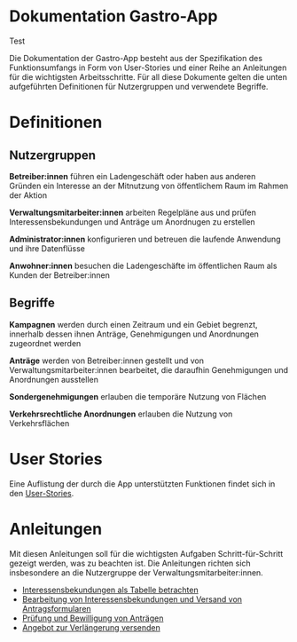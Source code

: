 # Dokumentation Gastro-App
Test

Die Dokumentation der Gastro-App besteht aus der Spezifikation des Funktionsumfangs in Form von User-Stories und einer Reihe an Anleitungen für die wichtigsten Arbeitsschritte. Für all diese Dokumente gelten die unten aufgeführten Definitionen für Nutzergruppen und verwendete Begriffe.

# Definitionen

## Nutzergruppen

**Betreiber:innen** führen ein Ladengeschäft oder haben aus anderen Gründen ein Interesse an der Mitnutzung von öffentlichem Raum im Rahmen der Aktion

**Verwaltungsmitarbeiter:innen** arbeiten Regelpläne aus und prüfen Interessensbekundungen und Anträge um Anordnugen zu erstellen

**Administrator:innen** konfigurieren und betreuen die laufende Anwendung und ihre Datenflüsse

**Anwohner:innen** besuchen die Ladengeschäfte im öffentlichen Raum als Kunden der Betreiber:innen

## Begriffe

**Kampagnen** werden durch einen Zeitraum und ein Gebiet begrenzt, innerhalb dessen ihnen Anträge, Genehmigungen und Anordnungen zugeordnet werden

**Anträge** werden von Betreiber:innen gestellt und von Verwaltungsmitarbeiter:innen bearbeitet, die daraufhin Genehmigungen und Anordnungen ausstellen

**Sondergenehmigungen** erlauben die temporäre Nutzung von Flächen

**Verkehrsrechtliche Anordnungen** erlauben die Nutzung von Verkehrsflächen

# User Stories

Eine Auflistung der durch die App unterstützten Funktionen findet sich in den [User-Stories](stories.md).

# Anleitungen

Mit diesen Anleitungen soll für die wichtigsten Aufgaben Schritt-für-Schritt gezeigt werden, was zu beachten ist. Die Anleitungen richten sich insbesondere an die Nutzergruppe der Verwaltungsmitarbeiter:innen.

- [Interessensbekundungen als Tabelle betrachten](guide-view-signups.md)
- [Bearbeitung von Interessensbekundungen und Versand von Antragsformularen](guide-process-signups.md)
- [Prüfung und Bewilligung von Anträgen](guide-process-registrations.md)
- [Angebot zur Verlängerung versenden](guide-renewal.md)
